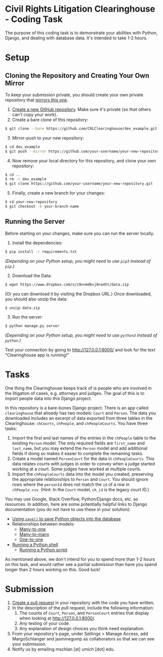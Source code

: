 # Civil Rights Litigation Clearinghouse - Coding Task

The purpose of this coding task is to demonstrate your abilities with Python, Django, and dealing with database data. It's intended to take 1-2 hours.

# Setup

## Cloning the Repository and Creating Your Own Mirror

To keep your submission private, you should create your own private repository that [mirrors this one](https://docs.github.com/en/repositories/creating-and-managing-repositories/duplicating-a-repository).

1. [Create a new GitHub repository](https://docs.github.com/en/repositories/creating-and-managing-repositories/creating-a-new-repository). Make sure it's private (so that others can't copy your work).
2. Create a bare clone of this repository:

```bash
$ git clone --bare https://github.com/CRLClearinghouse/dev_example.git
```

3. Mirror-push to your new repository:

```bash
$ cd dev_example
$ git push --mirror https://github.com/your-username/your-new-repository.git
```

4. Now remove your local directory for this repository, and clone your own repository:

```bash
$ cd ..
$ rm -r dev_example
$ git clone https://github.com/your-username/your-new-repository.git
```

5. Finally, create a new branch for your changes:

```bash
$ cd your-new-repository
$ git checkout -b your-branch-name
```

## Running the Server

Before starting on your changes, make sure you can run the server locally.

1. Install the dependencies:

```bash
$ pip install -r requirements.txt
```

*(Depending on your Python setup, you might need to use `pip3` instead of `pip`.)*

2. Download the Data:

```bash
$ wget https://www.dropbox.com/s/z9vnmd6vj8na45t/data.zip
```

(Or you can download it by visiting the Dropbox URL.) Once downloaded, you should also unzip the data:

```bash
$ unzip data.zip
```

3. Run the server:

```bash
$ python manage.py server
```

*(Depending on your Python setup, you might need to use `python3` instead of `python`.)*

Test your connection by going to http://127.0.0.1:8000/ and look for the text "Clearinghouse app is running!"

# Tasks

One thing the Clearinghouse keeps track of is people who are involved in the litigation of cases, e.g. attorneys and judges. The goal of this is to import people data into this Django project.

In this repository is a bare-bones Django project. There is an app called `clearinghouse` that already has two models: `Court` and `Person`. The data you downloaded includes an excerpt of data exported from three tables in the Clearinghouse: `chCourts`, `chPeople`, and `chPeopleCourts`. You have three tasks:

1. Import the first and last names of the entries in the `chPeople` table to the existing `Person` model. The only required fields are `first_name` and `last_name`, but you may extend the `Person` model and add additional fields if doing so makes it easier to complete the remaining tasks.
2. Create a model named `PersonCourt` for the data in `chPeopleCourts`. This data relates courts with judges in order to convey when a judge started working at a court. Some judges have worked at multiple courts.
3. Import the `chPeopleCourts` data into the model you created, preserving the appropriate relationships to `Person` and `Court`. You should ignore rows where the `personId` does not match the `id` of a row in `chPeople.csv`. (Hint: In the `Court` model, `ch_id` is the legacy court ID.)

You may use Google, Stack Overflow, Python/Django docs, etc. as resources. In addition, here are some potentially helpful links to Django documentation (you do not have to use these in your solution):

* [Using `save()` to save Python objects into the database](https://docs.djangoproject.com/en/3.2/ref/models/instances/#saving-objects)
* Relationships between models:
  * [Many-to-one](https://docs.djangoproject.com/en/3.2/topics/db/examples/many_to_one)
  * [Many-to-many](https://docs.djangoproject.com/en/3.2/topics/db/examples/many_to_many)
  * [One-to-one](https://docs.djangoproject.com/en/3.2/topics/db/examples/one_to_one)
* [Running a Python shell](https://docs.djangoproject.com/en/dev/ref/django-admin/#shell)
  * [Running a Python script](https://stackoverflow.com/a/16853799)

As mentioned above, we don't intend for you to spend more than 1-2 hours on this task, and would rather see a partial submission than have you spend longer than 2 hours working on this. Good luck!

# Submission

1. [Create a pull request](https://docs.github.com/en/github/collaborating-with-pull-requests/proposing-changes-to-your-work-with-pull-requests/creating-a-pull-request) in your repository with the code you have written.
2. In the description of the pull request, include the following information:
   1. The counts of `Court`, `Person`, and `PersonCourt` entries that display when looking at http://127.0.0.1:8000/.
   2. Any testing of your code.
   3. Any explanation of design choices you think need explanation.
3. From your repository's page, under Settings > Manage Access, add MargoSchlanger and jasminegump as collaborators so that we can see your submission.
4. Notify us by emailing mschlan [at] umich [dot] edu.
